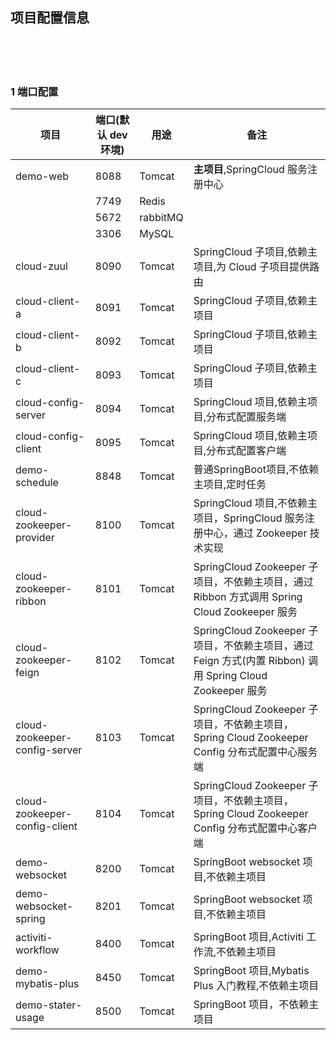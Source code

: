 ## 项目配置信息  


​    
​    
​    

### 1 端口配置  

| 项目                          | 端口(默认 dev 环境) | 用途     | 备注                                                         |
| ----------------------------- | ------------------- | -------- | ------------------------------------------------------------ |
| demo-web                      | 8088                | Tomcat   | **主项目**,SpringCloud 服务注册中心                          |
|                               | 7749                | Redis    |                                                              |
|                               | 5672                | rabbitMQ |                                                              |
|                               | 3306                | MySQL    |                                                              |
| cloud-zuul                    | 8090                | Tomcat   | SpringCloud 子项目,依赖主项目,为 Cloud 子项目提供路由        |
| cloud-client-a                | 8091                | Tomcat   | SpringCloud 子项目,依赖主项目                                |
| cloud-client-b                | 8092                | Tomcat   | SpringCloud 子项目,依赖主项目                                |
| cloud-client-c                | 8093                | Tomcat   | SpringCloud 子项目,依赖主项目                                |
| cloud-config-server           | 8094                | Tomcat   | SpringCloud 项目,依赖主项目,分布式配置服务端                 |
| cloud-config-client           | 8095                | Tomcat   | SpringCloud 项目,依赖主项目,分布式配置客户端                 |
| demo-schedule                 | 8848                | Tomcat   | 普通SpringBoot项目,不依赖主项目,定时任务                     |
| cloud-zookeeper-provider      | 8100                | Tomcat   | SpringCloud 项目,不依赖主项目，SpringCloud 服务注册中心，通过 Zookeeper 技术实现 |
| cloud-zookeeper-ribbon        | 8101                | Tomcat   | SpringCloud Zookeeper 子项目，不依赖主项目，通过 Ribbon 方式调用 Spring Cloud Zookeeper 服务 |
| cloud-zookeeper-feign         | 8102                | Tomcat   | SpringCloud Zookeeper 子项目，不依赖主项目，通过 Feign 方式(内置 Ribbon) 调用 Spring Cloud Zookeeper 服务 |
| cloud-zookeeper-config-server | 8103                | Tomcat   | SpringCloud Zookeeper 子项目，不依赖主项目，Spring Cloud Zookeeper Config 分布式配置中心服务端 |
| cloud-zookeeper-config-client | 8104                | Tomcat   | SpringCloud Zookeeper 子项目，不依赖主项目，Spring Cloud Zookeeper Config 分布式配置中心客户端 |
| demo-websocket                | 8200                | Tomcat   | SpringBoot websocket 项目,不依赖主项目                       |
| demo-websocket-spring         | 8201                | Tomcat   | SpringBoot websocket 项目,不依赖主项目                       |
| activiti-workflow             | 8400                | Tomcat   | SpringBoot 项目,Activiti 工作流,不依赖主项目                 |
| demo-mybatis-plus             | 8450                | Tomcat   | SpringBoot 项目,Mybatis Plus 入门教程,不依赖主项目           |
| demo-stater-usage             | 8500                | Tomcat   | SpringBoot 项目，不依赖主项目                                |

